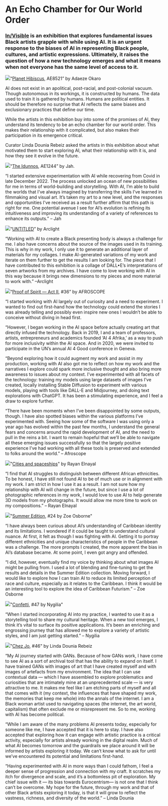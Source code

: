 # An Echo Chamber for Our World Order 

### [In/Visible](https://feralfile.com/exhibitions/in-visible-419) is an exhibition that explores fundamental issues Black artists grapple with while using AI. It is an urgent response to the biases of AI in representing Black people, cultures, and artistic expressions. Ultimately, it raises the question of how a new technology emerges and what it means when not everyone has the same level of access to it.

![](https://hackmd.io/_uploads/rJyVobDD3.jpg)<caption>“[Planet Hibiscus](https://feralfile.com/artworks/planet-hibiscus-ysn?fromExhibition=in-visible-419), AE8521” by Adaeze Okaro
</caption>

AI does not exist in an apolitical, post-racial, and post-colonial vacuum. Though autonomous in its workings, it is constructed by humans. The data used to train it is gathered by humans. Humans are political entities. It should be therefore no surprise that AI reflects the same biases and exclusionary practices that define our time. 

While the artists in this exhibition buy into some of the promises of AI, they understand its tendency to be an echo chamber for our world order. This makes their relationship with it complicated, but also makes their participation in its emergence critical. 

Curator Linda Dounia Rebeiz asked the artists in this exhibition about what motivated them to start exploring AI, what their relationship with it is, and how they see it evolve in the future. 

![](https://hackmd.io/_uploads/By3YhbDDn.jpg)<caption>“[The Idunnos](https://feralfile.com/artworks/the-idunnos-hhr?fromExhibition=in-visible-419), AE1244” by Jah.</caption>

“I started extensive experimentation with AI while recovering from Covid in late December 2022. The process unlocked an ocean of new possibilities for me in terms of world-building and storytelling. With AI, I’m able to build the worlds that I’ve always imagined by transferring the skills I’ve learned in filmmaking and visual art. It’s taken my art to a new level, and the responses and opportunities I've received as a result further affirm that this path is right for me. One potential avenue I see for AI’s evolution is refining its intuitiveness and improving its understanding of a variety of references to enhance its outputs.” – Jah

![](https://hackmd.io/_uploads/B1T4TZDvh.jpg)<caption>“[UNTITLED](https://feralfile.com/artworks/untitled-lpa?fromExhibition=in-visible-419)” by Arclight</caption>

“Working with AI to create a Black presenting body is always a challenge for me. I also have concerns about the source of the images used in its training. This is why in my work, I only use it to generate an additional layer of materials for my collages. I make AI-generated variations of my work and iterate on them further to get the results I am looking for. The piece that I have contributed to this exhibition is a collage of DALL•E’s interpretations of seven artworks from my archives. I have come to love working with AI in this way because it brings new dimensions to my pieces and more material to work with.” –Arclight

![](https://hackmd.io/_uploads/ryvkAbwDn.jpg)<caption>“[Proof of Spirit — Act II](https://feralfile.com/artworks/proof-of-spirit-act-ii-jtq?fromExhibition=in-visible-419), #36” by AFROSCOPE</caption>

“I started working with AI largely out of curiosity and a need to experiment. I wanted to find out first-hand how the technology could extend the stories I was already telling and possibly even inspire new ones I wouldn’t be able to conceive without diving in head first. 

“However, I began working in the AI space before actually creating art that directly infused the technology. Back in 2019, I and a team of professors, artists, entrepreneurs and academics founded ‘AI 4 Afrika,’ as a way to push for more inclusivity within the AI space. And in 2020, we were invited to participate in the UN’s annual AI 4 Good conference in Geneva. 

“Beyond exploring how it could augment my work and assist in my production, working with AI also got me to reflect on how my work and the narratives I explore could spark more inclusive thought and also bring more awareness to issues about my context. I’ve experimented with all facets of the technology: training my models using large datasets of images I’ve created, locally installing Stable Diffusion to experiment with various models, playing with tools like DALL-E and Midjourney, and doing text explorations with ChatGPT. It has been a stimulating experience, and I feel a draw to explore further. 

“There have been moments when I’ve been disappointed by some outputs, though. I have also spotted biases within the various platforms I’ve experimented with. Seeing how some of the software I was using only a year ago has evolved within the past few months, I understand the general fears and concerns around the rapid development of AI, and the need to pull in the reins a bit. I want to remain hopeful that we’ll be able to navigate all these emerging issues successfully so that the largely positive experience I’ve had working with all these tools is preserved and extended to folks around the world.” – Afroscope

![](https://hackmd.io/_uploads/Sy2n1Mwvh.jpg)<caption>"[Cities and spaceships](https://feralfile.com/artworks/cities-and-spaceships-knv?fromExhibition=in-visible-419)" by Rayan Elnayal
</caption>

“I find that AI struggles to distinguish between different African ethnicities. To be honest, I have still not found AI to be of much use or in alignment with my work. I am strict in how I use it as a result. I am not sure how my relationship with AI will change in the future, but since I use a lot of photographic references in my work, I would love to use AI to help generate 3D models from my photographs. It would allow me more time to work on my compositions.” – Rayan Elnayal 

![](https://hackmd.io/_uploads/HJB5ezDD2.jpg)<caption>"[Summer Edition](https://feralfile.com/artworks/summer-edition-sti?fromExhibition=in-visible-419), #24 by Zoe Osborne"</caption>

“I have always been curious about AI’s understanding of Caribbean identity and its limitations. I wondered if it could be taught to understand cultural nuance. At first, it felt as though I was fighting with AI. Getting it to portray different ethnicities and unique characteristics of people in the Caribbean was a challenge. The more prompts I created, the more apparent the bias in AI’s database became. At some point, I even got angry and offended. 

“I did, however, eventually find my voice by thinking about what images AI might be pulling from. I used a lot of blending and fine-tuning to get the results and details in the Summer Edition collection. Moving forward, I would like to explore how I can train AI to reduce its limited perception of race and culture, especially as it relates to the Caribbean. I think it would be an interesting tool to explore the idea of Caribbean Futurism.” – Zoe Osborne

![](https://hackmd.io/_uploads/Hk8xWzvD3.jpg)<caption>"[Confetti](https://feralfile.com/artworks/confetti-fo3?fromExhibition=in-visible-419), #47 by Nygilia"</caption>

“When I started incorporating AI into my practice, I wanted to use it as a storytelling tool to share my cultural heritage. When a new tool emerges, I think it’s vital to surface its positive applications. It’s been an enriching and engrossing journey that has allowed me to explore a variety of artistic styles, and I am just getting started.” – Nygilia 

![](https://hackmd.io/_uploads/ByGSGzwP2.jpg)<caption>"[Chez Jo](https://feralfile.com/artworks/chez-jo-ei5?fromExhibition=in-visible-419), #46" by Linda Dounia Rebeiz</caption>

“My AI journey started with GANs. Because of how GANs work, I have come to see AI as a sort of archival tool that has the ability to expand on itself. I have trained GANs with images of art that I have created myself and with images of artefacts from my environment. The idea that I can use contextual data — which I have assembled to explore problematics and curiosities that are intimately mine at an unprecedented scale — is very attractive to me. It makes me feel like I am etching parts of myself and all that comes with it (my context, the influences that have shaped my work, the memories that keep me whole) into the annals of the internet. I am a Black woman artist used to navigating spaces (the internet, the art world, capitalism) that often exclude me or misrepresent me. So to me, working with AI has become political. 

“While I am aware of the many problems AI presents today, especially for someone like me, I have accepted that it is here to stay. I have also accepted that exploring how it can engage with artistic practice is a critical activity, especially for artists already working in the digital realm. Much of what AI becomes tomorrow and the guardrails we place around it will be informed by artists exploring it today. We can’t know what to ask for until we’ve encountered its potential and limitations first-hand. 

“Having experimented with AI in more ways than I could fathom, I feel a deeper sense of progression and connection with my craft. It scratches my itch for divergence and scale, and it’s a bottomless pit of exploration. My chief issue with it — its bias towards Eurocentrism— is not one that I think can’t be overcome. My hope for the future, through my work and that of other Black artists exploring it today, is that it will grow to reflect the vastness, richness, and diversity of the world.” – Linda Dounia
